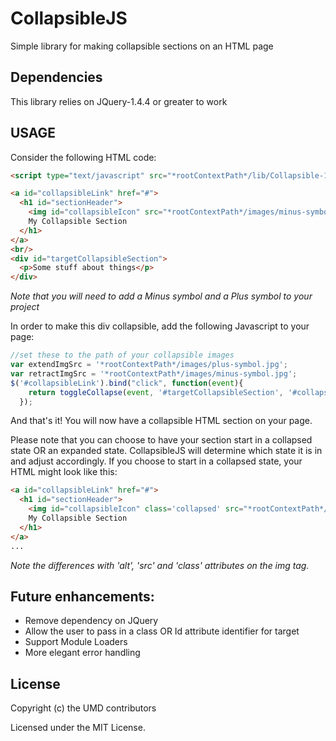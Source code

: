 # CollapsibleJS
Simple library for making collapsible sections on an HTML page


## Dependencies
This library relies on JQuery-1.4.4 or greater to work


## USAGE
Consider the following HTML code:
``` html
<script type="text/javascript" src="*rootContextPath*/lib/Collapsible-1.0.0.js"></script>

<a id="collapsibleLink" href="#">
  <h1 id="sectionHeader">
    <img id="collapsibleIcon" src="*rootContextPath*/images/minus-symbol.jpg" alt="Retract"/>
    My Collapsible Section
  </h1>
</a>
<br/>
<div id="targetCollapsibleSection">
  <p>Some stuff about things</p>
</div>
```
*Note that you will need to add a Minus symbol and a Plus symbol to your project*

In order to make this div collapsible, add the following Javascript to your page:
``` javascript
//set these to the path of your collapsible images
var extendImgSrc = '*rootContextPath*/images/plus-symbol.jpg';
var retractImgSrc = '*rootContextPath*/images/minus-symbol.jpg';
$('#collapsibleLink').bind("click", function(event){
    return toggleCollapse(event, '#targetCollapsibleSection', '#collapsibleIcon', extendImgSrc, retractImgSrc)
  });
```

And that's it! You will now have a collapsible HTML section on your page.

Please note that you can choose to have your section start in a collapsed state
OR an expanded state. CollapsibleJS will determine which state it is in and adjust accordingly.
If you choose to start in a collapsed state, your HTML might look like this:
``` html
<a id="collapsibleLink" href="#">
  <h1 id="sectionHeader">
    <img id="collapsibleIcon" class='collapsed' src="*rootContextPath*/images/plus-symbol.jpg" alt="Extend"/>
    My Collapsible Section
  </h1>
</a>
...
```
*Note the differences with 'alt', 'src' and 'class' attributes on the img tag.*


## Future enhancements:
- Remove dependency on JQuery
- Allow the user to pass in a class OR Id attribute identifier for target
- Support Module Loaders
- More elegant error handling


## License
Copyright (c) the UMD contributors

Licensed under the MIT License.
